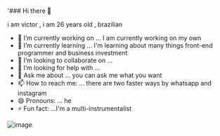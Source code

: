  
 '### Hi there 👋

i am victor , i am 26 years old , brazilian 




- 🔭 I’m currently working on ...   I am currently working on my own
- 🌱 I’m currently learning ...  I'm learning about many things front-end programmer and business investment
- 👯 I’m looking to collaborate on ...
- 🤔 I’m looking for help with ...
- 💬 Ask me about ... you can ask me what you want
- 📫 How to reach me: ... there are two faster ways by whatsapp and instagram
- 😄 Pronouns: ... he
- ⚡ Fun fact: ...I'm a multi-instrumentalist

  
  
  
  
  
  
  
 
 ![image](https://user-images.githubusercontent.com/127308883/224318589-3eac6d39-6a0c-4a0c-8094-c77865cd3049.png) 

 
 
